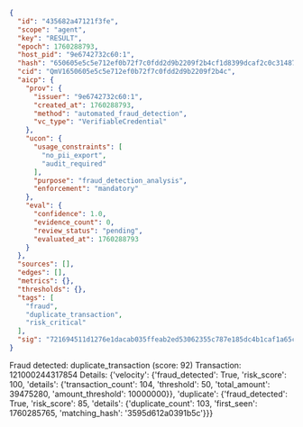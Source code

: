 ```json
{
  "id": "435682a47121f3fe",
  "scope": "agent",
  "key": "RESULT",
  "epoch": 1760288793,
  "host_pid": "9e6742732c60:1",
  "hash": "650605e5c5e712ef0b72f7c0fdd2d9b2209f2b4cf1d8399dcaf2c0c3148789b8",
  "cid": "QmV1650605e5c5e712ef0b72f7c0fdd2d9b2209f2b4c",
  "aicp": {
    "prov": {
      "issuer": "9e6742732c60:1",
      "created_at": 1760288793,
      "method": "automated_fraud_detection",
      "vc_type": "VerifiableCredential"
    },
    "ucon": {
      "usage_constraints": [
        "no_pii_export",
        "audit_required"
      ],
      "purpose": "fraud_detection_analysis",
      "enforcement": "mandatory"
    },
    "eval": {
      "confidence": 1.0,
      "evidence_count": 0,
      "review_status": "pending",
      "evaluated_at": 1760288793
    }
  },
  "sources": [],
  "edges": [],
  "metrics": {},
  "thresholds": {},
  "tags": [
    "fraud",
    "duplicate_transaction",
    "risk_critical"
  ],
  "sig": "721694511d1276e1dacab035ffeab2ed53062355c787e185dc4b1caf1a65cda6"
}
```

Fraud detected: duplicate_transaction (score: 92)
Transaction: 121000244317854
Details: {'velocity': {'fraud_detected': True, 'risk_score': 100, 'details': {'transaction_count': 104, 'threshold': 50, 'total_amount': 39475280, 'amount_threshold': 10000000}}, 'duplicate': {'fraud_detected': True, 'risk_score': 85, 'details': {'duplicate_count': 103, 'first_seen': 1760285765, 'matching_hash': '3595d612a0391b5c'}}}